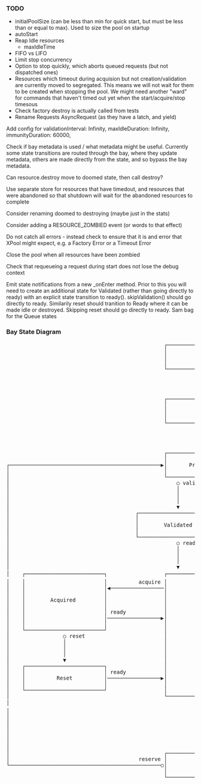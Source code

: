### TODO
- initialPoolSize (can be less than min for quick start, but must be less than or equal to max). Used to size the pool on startup
- autoStart
- Reap Idle resources
  - maxIdleTime
- FIFO vs LIFO
- Limit stop concurrency
- Option to stop quickly, which aborts queued requests (but not dispatched ones)
- Resources which timeout during acquision but not creation/validation are currently moved to segregated. This means we will not wait for them to be created when stopping the pool. We might need another "ward" for commands that haven't timed out yet when the start/acquire/stop timesous
- Check factory destroy is actually called from tests
- Rename Requests AsyncRequest (as they have a latch, and yield)

Add config for
  validationInterval: Infinity,
  maxIdleDuration: Infinity,
  immunityDuration: 60000,

Check if bay metadata is used / what metadata might be useful. Currently some state transitions are routed through the bay, where they update metadata, others are made directly from the state, and so bypass the bay metadata.

Can resource.destroy move to doomed state, then call destroy?

Use separate store for resources that have timedout, and resources that were abandoned so that shutdown will wait for the abandoned resources to complete

Consider renaming doomed to destroying (maybe just in the stats)

Consider adding a RESOURCE_ZOMBIED event (or words to that effect)

Do not catch all errors - instead check to ensure that it is and error that XPool might expect, e.g. a Factory Error or a Timeout Error

Close the pool when all resources have been zombied

Check that requeueing a request during start does not lose the debug context

Emit state notifications from a new _onEnter method. Prior to this you will need to create an additional state for Validated (rather than going directly to ready) with an explicit state transition to ready(). skipValidation() should go directly to ready. Similarily reset should tranition to Ready where it can be made idle or destroyed. Skipping reset should go directly to ready. Sam bag for the Queue states

### Bay State Diagram
<pre>
                                                  ┌─────────────────────────┐
                                                  │                         │
                                                  │           New           │
                                                  │                         │
                                                  └─────────────────────────┘
                                                               │ reserve
                                                               │
                                                               │
                                                               ▼
                                                  ┌─────────────────────────┐
                                                  │                         │
                                                  │          Empty          │
                                                  │                         │
                                                  └─────────────────────────┘
                                                               ○ provision
                                                               │
                                                               │
                                                               ▼
                                                  ┌─────────────────────────┐
                                                  │                         │
┌────────────────────────────────────────────────▶│       Provisioned       │
│                                                 │                         │
│                                                 └─────────────────────────┘
│                                                     ○ validate        │ ready
│                                                     │                 │
│                                                     │                 │
│                                                     │                 │                       ┌──────────────────────────────────────────────────────────────────────────────────┐
│                                                     ▼                 │                       │                                                                                  │
│                                        ┌─────────────────────────┐    │                       │                           Empty, Provisioned, Acquired                           │
│                                        │                         │    │                       │                                                                                  │
│                                        │        Validated        │    │                       └──────────────────────────────────────────────────────────────────────────────────┘
│                                        │                         │    │                                    │ factory timeout            │ error                     │ pool timeout
│                                        └─────────────────────────┘    │                                    │ (create, validate, reset)  │                           │ (start, stop, acquire)
│                                                     ○ ready           │                                    │                            │                           │
│                                                     │                 │                                    │                            │                           │
│                                                     │                 │                                    ▼                            │                           ▼
│                                                     │                 │                       ┌─────────────────────────┐               │              ┌─────────────────────────┐
│                                                     ▼                 ▼                       │                         │               │              │                         │
│    ┌─────────────────────────┐                  ┌─────────────────────────┐                   │     ⌛ Timedout         │               │              │     ⌛ Abandoned        │
│    │                         │          acquire │                         │                   │                         │               │              │                         │
│    │                         │◀─────────────────│                         │                   └─────────────────────────┘               │              └─────────────────────────┘
│    │                         │                  │                         │                                │ destroy                    │                           │ destroy
│    │        Acquired         │                  │                         │                                │                            │                           │
│    │                         │                  │                         │                                │                            │                           │
│    │                         │ ready            │                         │                                │                            │                           │
│    │                         │─────────────────▶│                         │                                ▼                            ▼                           ▼
│    │                         │                  │                         │                   ┌──────────────────────────────────────────────────────────────────────────────────┐
│    └─────────────────────────┘                  │                         │ destroy           │                                                                                  │
│                 ○ reset                         │          Ready          │──────────────────▶│                                      Doomed                                      │
│                 │                               │                         │                   │                                                                                  │
│                 │                               │                         │                   └──────────────────────────────────────────────────────────────────────────────────┘
│                 │                               │                         │                                ○ success                    │ destroy timeout           │ error
│                 ▼                               │                         │                                │                            │                           │
│    ┌─────────────────────────┐                  │                         │                                │                            │                           │
│    │                         │ ready            │                         │                                │                            │                           │
│    │          Reset          │─────────────────▶│                         │                                │                            │                           │
│    │                         │                  │                         │                                │                            ▼                           │
│    └─────────────────────────┘                  │                         │                                │               ┌─────────────────────────┐              │
│                                                 └─────────────────────────┘                                │       success │                         │ error        │
│                                                              │ release                                     │◀──────────────│     ⌛ Segregated       │─────────────▶│
│                                                              │                                             │               │                         │              │
│                                                              │                                             │               └─────────────────────────┘              │
│                                                              │                                             │                                                        │
│                                                              │                                             │                                                        │
│                                                              │                                             │                                                        │
│                                                              │                                             │                                                        │
│                                                              ▼                                             ▼                                                        ▼
│                                                 ┌─────────────────────────┐                   ╔═════════════════════════╗                              ╔═════════════════════════╗
│                                         reserve │                         │                   ║                         ║                              ║                         ║
└────────────────────────────────────────────────○│          Idle           │                   ║        Destroyed        ║                              ║         Zombie          ║
                                                  │                         │                   ║                         ║                              ║                         ║
                                                  └─────────────────────────┘                   ╚═════════════════════════╝                              ╚═════════════════════════╝
</pre>
